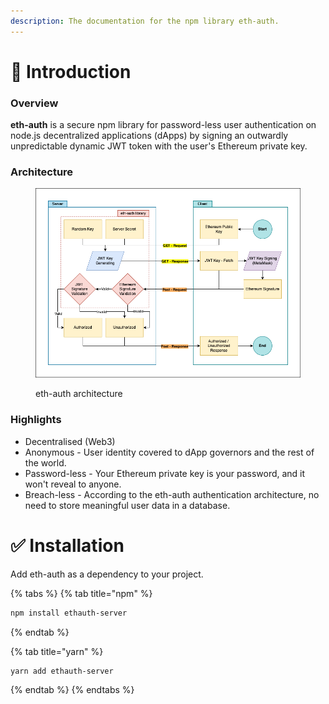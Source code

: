 ```yaml
---
description: The documentation for the npm library eth-auth.
---
```


# 🙌 Introduction

### Overview

**eth-auth** is a secure npm library for password-less user authentication on node.js decentralized applications (dApps) by signing an outwardly unpredictable dynamic JWT token with the user's Ethereum private key.

### Architecture

<figure><img src=".gitbook/assets/eth-auth.png" alt=""><figcaption><p>eth-auth architecture</p></figcaption></figure>

### Highlights

* Decentralised (Web3)
* Anonymous - User identity covered to dApp governors and the rest of the world.
* Password-less - Your Ethereum private key is your password, and it won't reveal to anyone.
* Breach-less - According to the eth-auth authentication architecture, no need to store meaningful user data in a database.

# ✅ Installation

Add eth-auth as a dependency to your project.

{% tabs %}
{% tab title="npm" %}
```bash
npm install ethauth-server
```
{% endtab %}

{% tab title="yarn" %}
```bash
yarn add ethauth-server
```
{% endtab %}
{% endtabs %}

